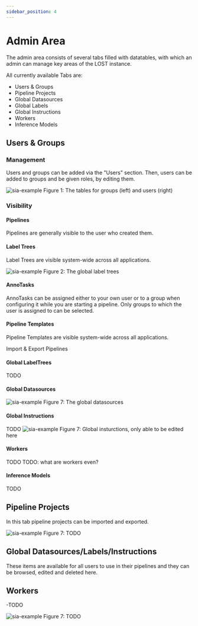 ```yaml
---
sidebar_position: 4
---
```


# Admin Area

The admin area consists of several tabs filled with datatables,
with which an admin can manage key areas of the LOST instance.

All currently available Tabs are:

- Users & Groups
- Pipeline Projects
- Global Datasources
- Global Labels
- Global Instructions
- Workers
- Inference Models

## Users & Groups

### Management

Users and groups can be added via the \"Users\" section.
Then, users can be added to groups and be given roles, by
editing them.

![sia-example](/img/admin_users_groups_new.png)
Figure 1: The tables for groups (left) and users (right)

### Visibility

#### Pipelines

Pipelines are generally visible to the user who created them.

#### Label Trees

Label Trees are visible system-wide across all applications.

![sia-example](/img/global_labels_new.png)
Figure 2: The global label trees

#### AnnoTasks

AnnoTasks can be assigned either to your own user or to a group when
configuring it while you are
starting a pipeline. Only groups to which the user is assigned to can be
selected.

#### Pipeline Templates

Pipeline Templates are visible system-wide across all applications.

Import & Export Pipelines

#### Global LabelTrees

TODO

#### Global Datasources

![sia-example](/img/global_datasources_new.png)
Figure 7: The global datasources

#### Global Instructions

TODO
![sia-example](/img/global_instructions_new.png)
Figure 7: Global insturctions, only able to be edited here

#### Workers

TODO
TODO: what are workers even?

#### Inference Models

TODO

## Pipeline Projects

In this tab pipeline projects can be imported and exported.

![sia-example](/img/admin_pipe_projects_new.png)
Figure 7: TODO

## Global Datasources/Labels/Instructions

These items are available for all users to use in their pipelines
and they can be browsed, edited and deleted here.

## Workers

-TODO

![sia-example](/img/admin_workers_new.png)
Figure 7: TODO
